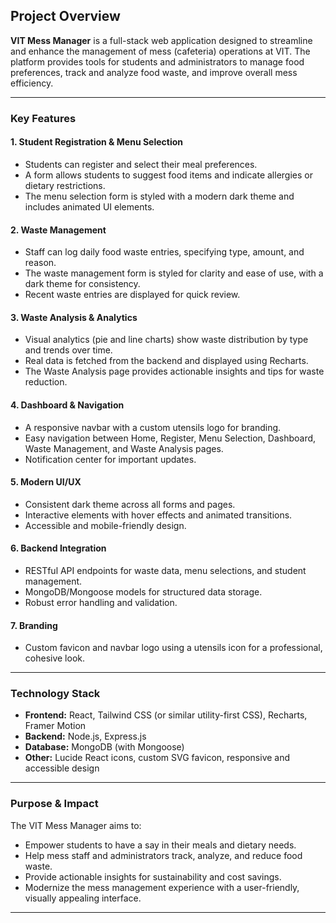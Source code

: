 
## Project Overview

**VIT Mess Manager** is a full-stack web application designed to streamline and enhance the management of mess (cafeteria) operations at VIT. The platform provides tools for students and administrators to manage food preferences, track and analyze food waste, and improve overall mess efficiency.

---

### Key Features

#### 1. **Student Registration & Menu Selection**
- Students can register and select their meal preferences.
- A form allows students to suggest food items and indicate allergies or dietary restrictions.
- The menu selection form is styled with a modern dark theme and includes animated UI elements.

#### 2. **Waste Management**
- Staff can log daily food waste entries, specifying type, amount, and reason.
- The waste management form is styled for clarity and ease of use, with a dark theme for consistency.
- Recent waste entries are displayed for quick review.

#### 3. **Waste Analysis & Analytics**
- Visual analytics (pie and line charts) show waste distribution by type and trends over time.
- Real data is fetched from the backend and displayed using Recharts.
- The Waste Analysis page provides actionable insights and tips for waste reduction.

#### 4. **Dashboard & Navigation**
- A responsive navbar with a custom utensils logo for branding.
- Easy navigation between Home, Register, Menu Selection, Dashboard, Waste Management, and Waste Analysis pages.
- Notification center for important updates.

#### 5. **Modern UI/UX**
- Consistent dark theme across all forms and pages.
- Interactive elements with hover effects and animated transitions.
- Accessible and mobile-friendly design.

#### 6. **Backend Integration**
- RESTful API endpoints for waste data, menu selections, and student management.
- MongoDB/Mongoose models for structured data storage.
- Robust error handling and validation.

#### 7. **Branding**
- Custom favicon and navbar logo using a utensils icon for a professional, cohesive look.

---

### Technology Stack

- **Frontend:** React, Tailwind CSS (or similar utility-first CSS), Recharts, Framer Motion
- **Backend:** Node.js, Express.js
- **Database:** MongoDB (with Mongoose)
- **Other:** Lucide React icons, custom SVG favicon, responsive and accessible design

---

### Purpose & Impact

The VIT Mess Manager aims to:
- Empower students to have a say in their meals and dietary needs.
- Help mess staff and administrators track, analyze, and reduce food waste.
- Provide actionable insights for sustainability and cost savings.
- Modernize the mess management experience with a user-friendly, visually appealing interface.

---
